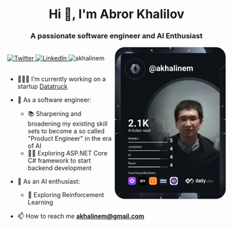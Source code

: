<h1 align="center">Hi 👋, I'm Abror Khalilov</h1>
<h3 align="center">A passionate software engineer and AI Enthusiast</h3>

<a href="https://app.daily.dev/akhalinem">
    <img 
         src="https://github.com/akhalinem/akhalinem/blob/main/devcard.svg" 
         align="right" 
         width="256"
         alt="Abror Khalilov's Dev Card"
     />
</a>

<br />

<div>
  <a href="https://twitter.com/akhalinem">
    <img
      src="https://img.shields.io/twitter/follow/akhalinem?label=Twitter&logo=twitter&style=flat-square&color=1da1f2&logoColor=ffffff"
      alt="Twitter"
    />
  </a>
  <a href="https://www.linkedin.com/in/akhalinem/">
    <img
      src="https://img.shields.io/static/v1?logo=linkedin&style=flat-square&color=0072b1&label=LinkedIn&message=%E2%98%86"
      alt="LinkedIn"
    />
  </a>
  <span>
    <img src="https://komarev.com/ghpvc/?username=akhalinem&label=Profile%20views&color=0e75b6&style=flat" alt="akhalinem" />
  </span>  
</div>

<br />

- 👨🏻‍💻 I’m currently working on a startup [Datatruck](https://www.datatruck.io/)

- 📖 As a software engineer:
    - 📚 Sharpening and broadening my existing skill sets to become a so called "Product Engineer" in the era of AI
    - 👨‍💻 Exploring ASP.NET Core C# framework to start backend development

- 📖 As an AI enthusiast:
    - 🤖 Exploring Reinforcement Learning

- 📫 How to reach me **akhalinem@gmail.com**

